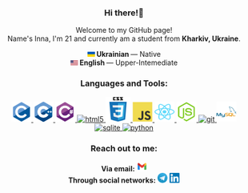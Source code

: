 <h3 align="center">Hi there!💚</h3>
<p align="center">Welcome to my GitHub page!<br>
    Name's Inna, I'm 21 and currently am a student from <b> Kharkiv, Ukraine</b>.</p>
<p align="center">
    <img src="https://github.com/1nette/1nette/blob/main/img/ukraine-flag-icon.svg" width="15"/></a><b> Ukrainian </b>— Native<br>
    <img src="https://github.com/1nette/1nette/blob/main/img/united-states-flag-icon.svg" width="15"/></a><b> English </b>— Upper-Intemediate<br>
</p>
<h3 align="center">Languages and Tools:</h3>
<p align="center">
    <a href="https://www.cprogramming.com/" target="_blank" rel="noreferrer"> <img src="https://raw.githubusercontent.com/devicons/devicon/master/icons/c/c-original.svg" alt="c" width="40" height="40"/> </a>
    <a href="https://www.w3schools.com/cpp/" target="_blank" rel="noreferrer"> <img src="https://raw.githubusercontent.com/devicons/devicon/master/icons/cplusplus/cplusplus-original.svg" alt="cplusplus" width="40" height="40"/> </a>
    <a href="https://www.w3schools.com/cs/" target="_blank" rel="noreferrer"> <img src="https://raw.githubusercontent.com/devicons/devicon/master/icons/csharp/csharp-original.svg" alt="csharp" width="40" height="40"/> </a>
    <a href="https://www.w3.org/html/" target="_blank" rel="noreferrer"> <img src="https://upload.wikimedia.org/wikipedia/commons/3/38/HTML5_Badge.svg" alt="html5" width="39.6" height="39.6"/> </a>
    <a href="https://www.w3schools.com/css/" target="_blank" rel="noreferrer"> <img src="https://raw.githubusercontent.com/devicons/devicon/master/icons/css3/css3-original-wordmark.svg" alt="css3" width="50" height="50"/> </a>
    <a href="https://developer.mozilla.org/en-US/docs/Web/JavaScript" target="_blank" rel="noreferrer"> <img src="https://raw.githubusercontent.com/devicons/devicon/master/icons/javascript/javascript-original.svg" alt="javascript" width="40" height="40"/> </a>
    <a href="https://developer.mozilla.org/en-US/docs/Web/JavaScript" target="_blank" rel="noreferrer"> <img src="https://github.com/1nette/1nette/blob/main/img/react-2.svg" alt="javascript" width="40" height="40"/> </a>
    <a href="https://nodejs.org" target="_blank" rel="noreferrer"> <img src="https://github.com/devicons/devicon/blob/1119b9f84c0290e0f0b38982099a2bd027a48bf1/icons/nodejs/nodejs-plain.svg" alt="nodejs" width="40" height="40"/> </a>
    <a href="https://git-scm.com/" target="_blank" rel="noreferrer"> <img src="https://www.vectorlogo.zone/logos/git-scm/git-scm-icon.svg" alt="git" width="40" height="40"/> </a>
    <a href="https://www.mysql.com/" target="_blank" rel="noreferrer"> <img src="https://raw.githubusercontent.com/devicons/devicon/master/icons/mysql/mysql-original-wordmark.svg" alt="mysql" width="40" height="40"/> </a>
    <a href="https://www.sqlite.org/" target="_blank" rel="noreferrer"> <img src="https://www.vectorlogo.zone/logos/sqlite/sqlite-icon.svg" alt="sqlite" width="40" height="40"/> </a>
    <a href="https://www.python.org" target="_blank" rel="noreferrer"> <img src="https://s3.dualstack.us-east-2.amazonaws.com/pythondotorg-assets/media/files/python-logo-only.svg" alt="python" width="40" height="40"/> </a>
</p>
<h3 align="center">Reach out to me:</h3>
<p align="center">
<b>Via email:</b>
    <a href="mailto:eviefryeog@gmail.com" target="_blank"><img src="https://github.com/1nette/1nette/blob/main/img/icons8-gmail.svg" margin-top="5" width="20"/></a>
<br><b>Through social networks:</b>
    <a href="https://t.me/in3tte" target="_blank"><img src="https://github.com/1nette/1nette/blob/main/img/Telegram_logo.svg" width="20"/></a>
    <a href="https://www.linkedin.com/in/inna-popova-38a499247/" target="_blank"><img src="https://github.com/1nette/1nette/blob/main/img/linkedin.svg" width="20"/></a>
</p>
</p>
